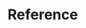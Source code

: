 # Reference

<!-- ::: kevinbotlib.core
::: kevinbotlib.eyes
::: kevinbotlib.xbee
::: kevinbotlib.enums
::: kevinbotlib.models
::: kevinbotlib.exceptions
::: kevinbotlib.config
::: kevinbotlib.server -->
